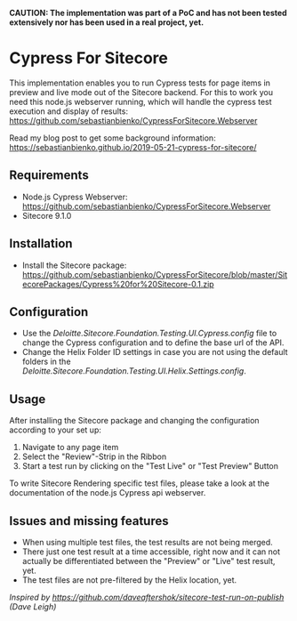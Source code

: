 **CAUTION: The implementation was part of a PoC and has not been tested extensively nor has been used in a real project, yet.**



# Cypress For Sitecore

This implementation enables you to run Cypress tests for page items in preview and live mode out of the Sitecore backend.
For this to work you need this node.js webserver running, which will handle the cypress test execution and display of results: https://github.com/sebastianbienko/CypressForSitecore.Webserver



Read my blog post to get some background information: https://sebastianbienko.github.io/2019-05-21-cypress-for-sitecore/

## Requirements
* Node.js Cypress Webserver: https://github.com/sebastianbienko/CypressForSitecore.Webserver
* Sitecore 9.1.0

## Installation
* Install the Sitecore package: https://github.com/sebastianbienko/CypressForSitecore/blob/master/SitecorePackages/Cypress%20for%20Sitecore-0.1.zip

## Configuration
* Use the *Deloitte.Sitecore.Foundation.Testing.UI.Cypress.config* file to change the Cypress configuration and to define the base url of the API.
* Change the Helix Folder ID settings in case you are not using the default folders in the *Deloitte.Sitecore.Foundation.Testing.UI.Helix.Settings.config*.

## Usage
After installing the Sitecore package and changing the configuration according to your set up:

1. Navigate to any page item
2. Select the "Review"-Strip in the Ribbon
3. Start a test run by clicking on the "Test Live" or "Test Preview" Button



To write Sitecore Rendering specific test files, please take a look at the documentation of the node.js Cypress api webserver.

## Issues and missing features

- When using multiple test files, the test results are not being merged.
- There just one test result at a time accessible, right now and it can not actually be differentiated between the "Preview" or "Live" test result, yet.
- The test files are not pre-filtered by the Helix location, yet.




*Inspired by https://github.com/daveaftershok/sitecore-test-run-on-publish (Dave Leigh)*